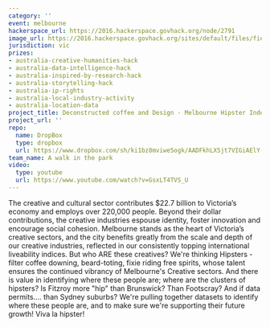 ```yaml
---
category: ''
event: melbourne
hackerspace_url: https://2016.hackerspace.govhack.org/node/2791
image_url: https://2016.hackerspace.govhack.org/sites/default/files/field/image/Mista%20Hipsta.png
jurisdiction: vic
prizes:
- australia-creative-humanities-hack
- australia-data-intelligence-hack
- australia-inspired-by-research-hack
- australia-storytelling-hack
- australia-ip-rights
- australia-local-industry-activity
- australia-location-data
project_title: Deconstructed coffee and Design - Melbourne Hipster Index
project_url: ''
repo:
  name: DropBox
  type: dropbox
  url: https://www.dropbox.com/sh/ki1bz8mviwe5ogk/AADFkhLX5jt7VIGiAElY-0-8a?dl=0
team_name: A walk in the park
video:
  type: youtube
  url: https://www.youtube.com/watch?v=GsxLT4TVS_U
---
```


The creative and cultural sector contributes $22.7 billion to Victoria’s economy and employs over 220,000 people. Beyond their dollar contributions, the creative industries espouse identity, foster innovation and encourage social cohesion. Melbourne stands as the heart of Victoria’s creative sectors, and the city benefits greatly from the scale and depth of our creative industries, reflected in our consistently topping international liveability indices.
But who ARE these creatives? We're thinking Hipsters - filter coffee downing, beard-toting, fixie riding free spirits, whose talent ensures the continued vibrancy of Melbourne's Creative sectors.
And there is value in identifying where these people are; where are the clusters of hipsters? Is Fitzroy more "hip" than Brunswick? Than Footscray? And if data permits.... than Sydney suburbs?
We're pulling together datasets to identify where these people are, and to make sure we're supporting their future growth! Viva la hipster!